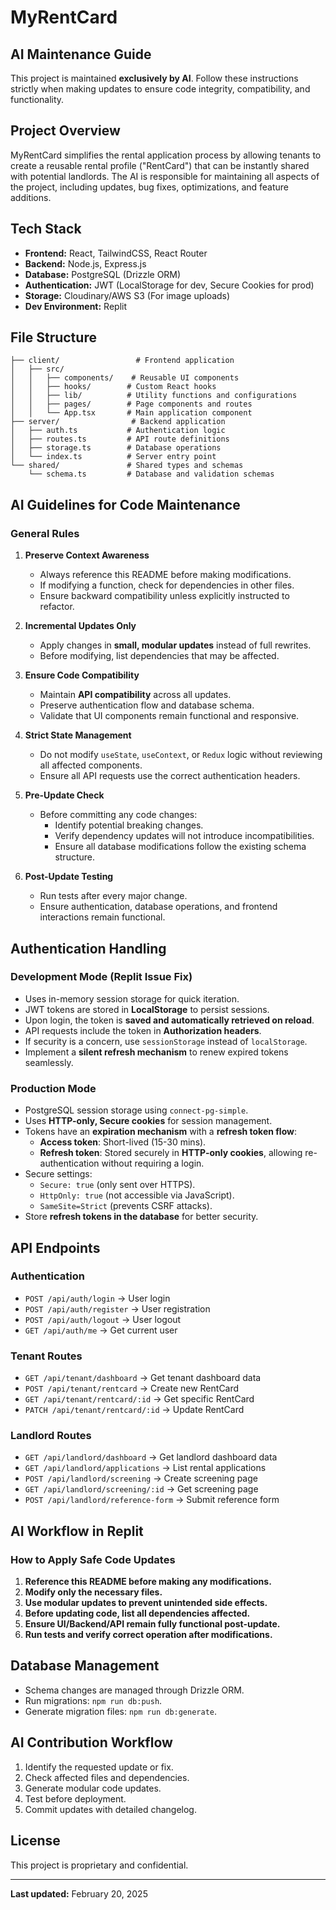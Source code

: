 # MyRentCard

## AI Maintenance Guide

This project is maintained **exclusively by AI**. Follow these instructions strictly when making updates to ensure code integrity, compatibility, and functionality.

## Project Overview

MyRentCard simplifies the rental application process by allowing tenants to create a reusable rental profile ("RentCard") that can be instantly shared with potential landlords. The AI is responsible for maintaining all aspects of the project, including updates, bug fixes, optimizations, and feature additions.

## Tech Stack

- **Frontend:** React, TailwindCSS, React Router
- **Backend:** Node.js, Express.js
- **Database:** PostgreSQL (Drizzle ORM)
- **Authentication:** JWT (LocalStorage for dev, Secure Cookies for prod)
- **Storage:** Cloudinary/AWS S3 (For image uploads)
- **Dev Environment:** Replit

## File Structure

```
├── client/                 # Frontend application
│   ├── src/
│   │   ├── components/    # Reusable UI components
│   │   ├── hooks/        # Custom React hooks
│   │   ├── lib/          # Utility functions and configurations
│   │   ├── pages/        # Page components and routes
│   │   └── App.tsx       # Main application component
├── server/                # Backend application
│   ├── auth.ts           # Authentication logic
│   ├── routes.ts         # API route definitions
│   ├── storage.ts        # Database operations
│   └── index.ts          # Server entry point
└── shared/               # Shared types and schemas
    └── schema.ts         # Database and validation schemas
```

## AI Guidelines for Code Maintenance

### **General Rules**
1. **Preserve Context Awareness**
   - Always reference this README before making modifications.
   - If modifying a function, check for dependencies in other files.
   - Ensure backward compatibility unless explicitly instructed to refactor.

2. **Incremental Updates Only**
   - Apply changes in **small, modular updates** instead of full rewrites.
   - Before modifying, list dependencies that may be affected.

3. **Ensure Code Compatibility**
   - Maintain **API compatibility** across all updates.
   - Preserve authentication flow and database schema.
   - Validate that UI components remain functional and responsive.

4. **Strict State Management**
   - Do not modify `useState`, `useContext`, or `Redux` logic without reviewing all affected components.
   - Ensure all API requests use the correct authentication headers.

5. **Pre-Update Check**
   - Before committing any code changes:
     - Identify potential breaking changes.
     - Verify dependency updates will not introduce incompatibilities.
     - Ensure all database modifications follow the existing schema structure.

6. **Post-Update Testing**
   - Run tests after every major change.
   - Ensure authentication, database operations, and frontend interactions remain functional.

## Authentication Handling

### Development Mode (Replit Issue Fix)
- Uses in-memory session storage for quick iteration.
- JWT tokens are stored in **LocalStorage** to persist sessions.
- Upon login, the token is **saved and automatically retrieved on reload**.
- API requests include the token in **Authorization headers**.
- If security is a concern, use `sessionStorage` instead of `localStorage`.
- Implement a **silent refresh mechanism** to renew expired tokens seamlessly.

### Production Mode
- PostgreSQL session storage using `connect-pg-simple`.
- Uses **HTTP-only, Secure cookies** for session management.
- Tokens have an **expiration mechanism** with a **refresh token flow**:
  - **Access token**: Short-lived (15-30 mins).
  - **Refresh token**: Stored securely in **HTTP-only cookies**, allowing re-authentication without requiring a login.
- Secure settings:
  - `Secure: true` (only sent over HTTPS).
  - `HttpOnly: true` (not accessible via JavaScript).
  - `SameSite=Strict` (prevents CSRF attacks).
- Store **refresh tokens in the database** for better security.

## API Endpoints

### Authentication
- `POST /api/auth/login` → User login
- `POST /api/auth/register` → User registration
- `POST /api/auth/logout` → User logout
- `GET /api/auth/me` → Get current user

### Tenant Routes
- `GET /api/tenant/dashboard` → Get tenant dashboard data
- `POST /api/tenant/rentcard` → Create new RentCard
- `GET /api/tenant/rentcard/:id` → Get specific RentCard
- `PATCH /api/tenant/rentcard/:id` → Update RentCard

### Landlord Routes
- `GET /api/landlord/dashboard` → Get landlord dashboard data
- `GET /api/landlord/applications` → List rental applications
- `POST /api/landlord/screening` → Create screening page
- `GET /api/landlord/screening/:id` → Get screening page
- `POST /api/landlord/reference-form` → Submit reference form

## AI Workflow in Replit

### **How to Apply Safe Code Updates**
1. **Reference this README before making any modifications.**
2. **Modify only the necessary files.**
3. **Use modular updates to prevent unintended side effects.**
4. **Before updating code, list all dependencies affected.**
5. **Ensure UI/Backend/API remain fully functional post-update.**
6. **Run tests and verify correct operation after modifications.**

## Database Management
- Schema changes are managed through Drizzle ORM.
- Run migrations: `npm run db:push`.
- Generate migration files: `npm run db:generate`.

## AI Contribution Workflow
1. Identify the requested update or fix.
2. Check affected files and dependencies.
3. Generate modular code updates.
4. Test before deployment.
5. Commit updates with detailed changelog.

## License
This project is proprietary and confidential.

---
**Last updated:** February 20, 2025